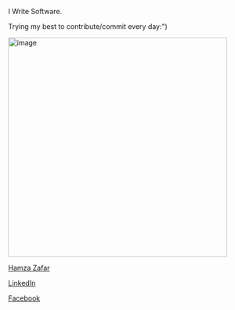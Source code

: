 I Write Software.

Trying my best to contribute/commit every day:")

<img width="447" alt="image" src="https://user-images.githubusercontent.com/45764331/219973665-46b43e6d-f6ec-4c5a-888d-f1a0e33804b9.png">

[Hamza Zafar](https://hamzafar.me/)

[LinkedIn](https://www.linkedin.com/in/ihamzafer/)

[Facebook](https://www.facebook.com/mughal.hamzazafer/)

